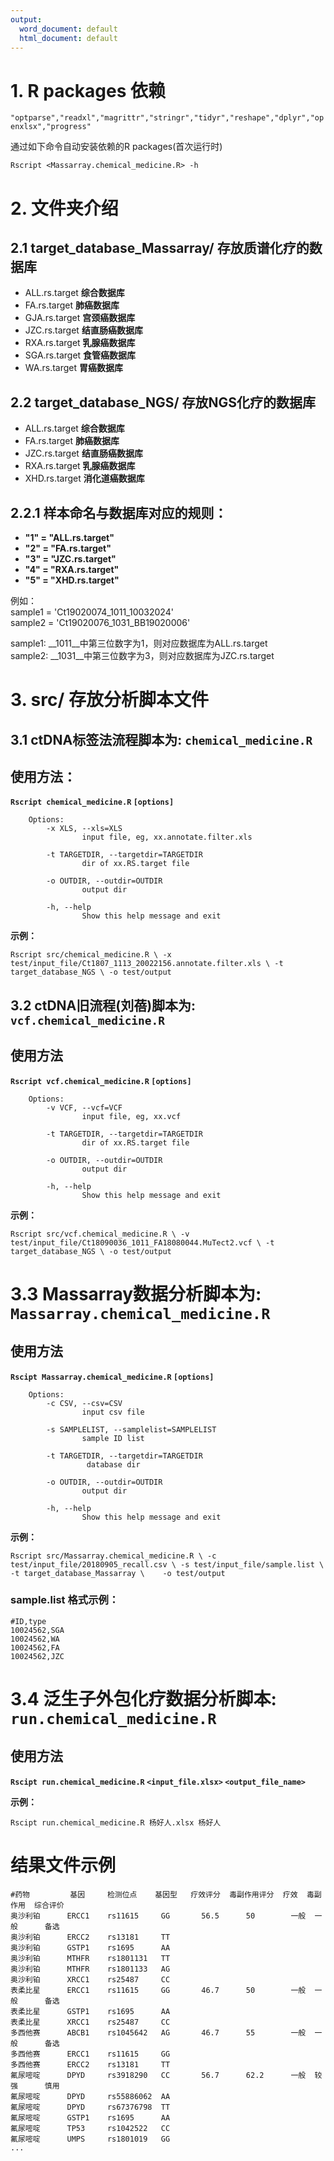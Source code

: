 ```yaml
---
output:
  word_document: default
  html_document: default
---
```

# 1. R packages 依赖

`"optparse","readxl","magrittr","stringr","tidyr","reshape","dplyr","openxlsx","progress"`


通过如下命令自动安装依赖的R packages(首次运行时)

```
Rscript <Massarray.chemical_medicine.R> -h 

```
# 2. 文件夹介绍

## 2.1 target_database_Massarray/ 存放质谱化疗的数据库

- ALL.rs.target **综合数据库**
- FA.rs.target  **肺癌数据库**
- GJA.rs.target **宫颈癌数据库**
- JZC.rs.target **结直肠癌数据库**
- RXA.rs.target **乳腺癌数据库**
- SGA.rs.target **食管癌数据库**
- WA.rs.target  **胃癌数据库**


## 2.2 target_database_NGS/ 存放NGS化疗的数据库

- ALL.rs.target **综合数据库**
- FA.rs.target  **肺癌数据库**
- JZC.rs.target **结直肠癌数据库**
- RXA.rs.target **乳腺癌数据库**
- XHD.rs.target **消化道癌数据库**

## 2.2.1 样本命名与数据库对应的规则：   
- **"1" = "ALL.rs.target"**   
- **"2" = "FA.rs.target"**   
- **"3" = "JZC.rs.target"**   
- **"4" = "RXA.rs.target"**   
- **"5" = "XHD.rs.target"**

例如：   
sample1 = 'Ct19020074_1011_10032024'   
sample2 = 'Ct19020076_1031_BB19020006' 

sample1: __1011__中第三位数字为1，则对应数据库为ALL.rs.target   
sample2: __1031__中第三位数字为3，则对应数据库为JZC.rs.target

# 3. src/ 存放分析脚本文件
## **3.1 ctDNA标签法流程脚本为: `chemical_medicine.R`**


## 使用方法： 
**`Rscript chemical_medicine.R`    `[options]`**

```    
    Options:
        -x XLS, --xls=XLS
                input file, eg, xx.annotate.filter.xls
                
        -t TARGETDIR, --targetdir=TARGETDIR
                dir of xx.RS.target file

        -o OUTDIR, --outdir=OUTDIR
                output dir

        -h, --help
                Show this help message and exit
```             
**示例：**
    
`Rscript src/chemical_medicine.R \
    -x test/input_file/Ct1807_1113_20022156.annotate.filter.xls \
    -t  target_database_NGS \
    -o test/output`
    
    
    
    
## **3.2 ctDNA旧流程(刘蓓)脚本为: `vcf.chemical_medicine.R`**    

## 使用方法
**`Rscript vcf.chemical_medicine.R`    `[options]`**
```    
    Options:
        -v VCF, --vcf=VCF
                input file, eg, xx.vcf
                
        -t TARGETDIR, --targetdir=TARGETDIR
                dir of xx.RS.target file

        -o OUTDIR, --outdir=OUTDIR
                output dir

        -h, --help
                Show this help message and exit
```         
**示例：**

`Rscript src/vcf.chemical_medicine.R \
-v test/input_file/Ct18090036_1011_FA18080044.MuTect2.vcf \
-t target_database_NGS \
-o test/output`
    
    
# **3.3 Massarray数据分析脚本为: `Massarray.chemical_medicine.R`**

## 使用方法
**`Rscipt Massarray.chemical_medicine.R`    `[options]`**
```
    Options:
        -c CSV, --csv=CSV
                input csv file

        -s SAMPLELIST, --samplelist=SAMPLELIST
                sample ID list

        -t TARGETDIR, --targetdir=TARGETDIR
                 database dir

        -o OUTDIR, --outdir=OUTDIR
                output dir

        -h, --help
                Show this help message and exit
```

**示例：**

`Rscript src/Massarray.chemical_medicine.R \
-c test/input_file/20180905_recall.csv \
-s test/input_file/sample.list \  
-t target_database_Massarray \   
-o test/output`
    

### **sample.list** 格式示例：

```
#ID,type
10024562,SGA
10024562,WA
10024562,FA
10024562,JZC
```


# **3.4 泛生子外包化疗数据分析脚本: `run.chemical_medicine.R`**   
## 使用方法
**`Rscipt run.chemical_medicine.R`    `<input_file.xlsx>` `<output_file_name>`**


**示例：** 

`Rscipt run.chemical_medicine.R 杨好人.xlsx 杨好人`



# 结果文件示例

```
#药物         基因     检测位点    基因型   疗效评分  毒副作用评分  疗效  毒副作用  综合评价
奥沙利铂      ERCC1    rs11615     GG       56.5      50        一般  一般      备选
奥沙利铂      ERCC2    rs13181     TT
奥沙利铂      GSTP1    rs1695      AA
奥沙利铂      MTHFR    rs1801131   TT
奥沙利铂      MTHFR    rs1801133   AG
奥沙利铂      XRCC1    rs25487     CC
表柔比星      ERCC1    rs11615     GG       46.7      50        一般  一般      备选
表柔比星      GSTP1    rs1695      AA
表柔比星      XRCC1    rs25487     CC
多西他赛      ABCB1    rs1045642   AG       46.7      55        一般  一般      备选
多西他赛      ERCC1    rs11615     GG
多西他赛      ERCC2    rs13181     TT
氟尿嘧啶      DPYD     rs3918290   CC       56.7      62.2      一般  较强      慎用
氟尿嘧啶      DPYD     rs55886062  AA
氟尿嘧啶      DPYD     rs67376798  TT
氟尿嘧啶      GSTP1    rs1695      AA
氟尿嘧啶      TP53     rs1042522   CC
氟尿嘧啶      UMPS     rs1801019   GG
...


```


